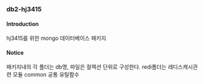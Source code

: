 ### db2-hj3415

#### Introduction 
hj3415를 위한 mongo 데이터베이스 패키지

#### Notice
패키지내의 각 폴더는 db명, 파일은 컬렉션 단위로 구성한다.
redi폴더는 레디스캐시관련 모듈
common 공통 유틸함수